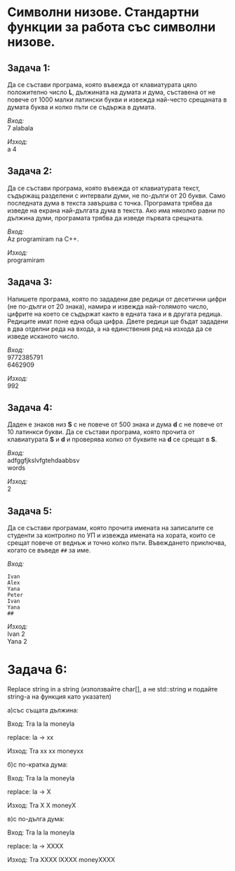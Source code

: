 # Символни низове. Стандартни функции за работа със символни низове.

## Задача 1:
Да се състави програма, която въвежда от клавиатурата цяло положително число **L**, дължината на думата и дума, съставена от не повече от 1000 малки латински букви и извежда най-често срещаната в думата буква и колко пъти се съдържа в думата.

*Вход:*     
7 alabala   

*Изход:*    
a 4     

## Задача 2:
Да се състави програма, която въвежда от клавиатурата текст, съдържащ разделени с интервали думи, не по-дълги от 20 букви. Само последната дума в текста завършва с точка. Програмата трябва да изведе на екрана най-дългата дума в текста. Ако има няколко равни по дължина думи, програмата трябва да изведе първата срещната.

*Вход:*     
Az programiram na C++.

*Изход:*    
programiram

## Задача 3:
Напишете програма, която по зададени две редици от десетични цифри (не по-дълги от 20 знака), намира и извежда най-голямото число, цифрите на което се съдържат както в едната така и в другата редица. Редиците имат поне една обща цифра. Двете редици ще бъдат зададени в два отделни реда на входа, а на единствения ред на изхода да се изведе исканото число.

*Вход:*     
9772385791  
6462909     

*Изход:*    
992

## Задача 4:
Даден е знаков низ **S** с не повече от 500 знака и дума **d** с не повече от 10 латинкси букви. Да се състави програма, която прочита от клавиатурата **S** и **d** и проверява колко от буквите на **d** се срещат в **S**.

*Вход:*     
аdfggfjkslvfgtehdaabbsv     
words   

*Изход:*    
2

## Задача 5:
Да се състави програмам, която прочита имената на записалите се студенти за контролно по УП и извежда имената на хората, които се срещат повече от веднъж и точно колко пъти. Въвеждането приключва, когато се въведе `##` за име.

*Вход:*     
```
Ivan
Alex
Yana
Peter
Ivan
Yana
##
```

*Изход:*        
Ivan 2  
Yana 2  

# Задача 6: 
Replace string in a string (използвайте char[], а не std::string и подайте string-а на функция като указател)

а)със същата дължина:

Вход: Tra la la moneyla

replace: la -> xx

Изход: Tra xx xx moneyxx

б)с по-кратка дума:

Вход: Tra la la moneyla

replace: la -> X

Изход: Tra X X moneyX

в)с по-дълга дума:

Вход: Tra la la moneyla

replace: la -> XXXX

Изход: Tra XXXX lXXXX moneyXXXX
